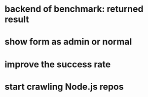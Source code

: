 # backend of benchmark: returned result
# show form as admin or normal
# improve the success rate
# start crawling Node.js repos
